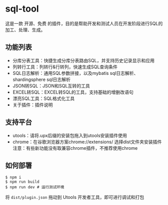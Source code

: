 # sql-tool
这是一款 开源、免费 的插件，目的是帮助开发和测试人员在开发阶段进行SQL的加工、处理、生成。

## 功能列表
- 分库分表工具：快捷生成分库分表路由SQL，并支持历史记录显示和应用
- 列转行工具：列转行&行转列，快速生成SQL查询条件
- SQL日志解析：通用SQL参数拼接，以及mybatis sql日志解析、 shardingsphere sql日志解析
- JSON转SQL：JSON和SQL互转的工具
- EXCEL转SQL：EXCEL转SQL的工具，支持基础的增删改语句
- 漂亮SQL工具：SQL格式化工具
- 关于插件：插件说明

## 支持平台
- utools：请将.upx后缀的安装包拖入到utools安装插件使用
- chrome：在谷歌浏览器方案chrome://extensions/  选择dist文件夹安装插件
注意：有些新功能没有取兼容chrome插件，不推荐使用chrome

## 如何部署

```shell
$ npm i
$ npm run build
$ npm run dev # 运行测试环境
```

将 `dist/plugin.json` 拖动到 Utools 开发者工具，即可进行调试和打包

